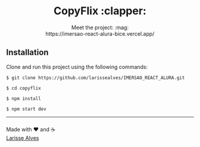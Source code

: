 <h1 align="center"><strong> CopyFlix :clapper:</strong></h1>
<p align="center">Meet the project: :mag:<br> https://imersao-react-alura-bice.vercel.app/ </p>

## Installation
Clone and run this project using the following commands:
```
$ git clone https://github.com/larissealves/IMERSAO_REACT_ALURA.git

$ cd copyflix

$ npm install

$ npm start dev
```
---

###
Made with :heart: and :coffee:	<br>
<a href="https://www.linkedin.com/in/larissealves/"> Larisse Alves </a>
